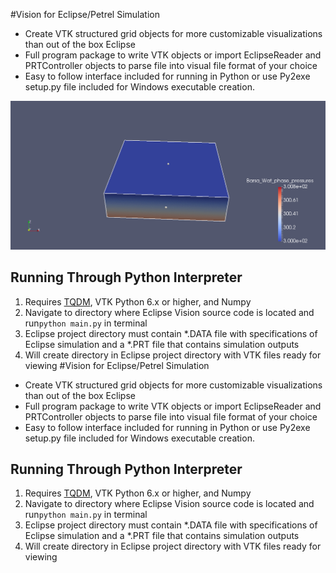 
#Vision for Eclipse/Petrel Simulation
* Create VTK structured grid objects for more customizable visualizations than out of the box Eclipse
* Full program package to write VTK objects or import EclipseReader and PRTController objects to parse file into visual file format of your choice
* Easy to follow interface included for running in Python or use Py2exe setup.py file included for Windows executable creation.


![](animation.gif)


## Running Through Python Interpreter
1. Requires [TQDM](https://github.com/noamraph/tqdm), VTK Python 6.x or higher, and Numpy
2. Navigate to directory where Eclipse Vision source code is located and run```python main.py``` in terminal
3. Eclipse project directory must contain \*.DATA file with specifications of Eclipse simulation and a \*.PRT file that contains simulation outputs
4. Will create directory in Eclipse project directory with VTK files ready for viewing
#Vision for Eclipse/Petrel Simulation
* Create VTK structured grid objects for more customizable visualizations than out of the box Eclipse
* Full program package to write VTK objects or import EclipseReader and PRTController objects to parse file into visual file format of your choice
* Easy to follow interface included for running in Python or use Py2exe setup.py file included for Windows executable creation.


## Running Through Python Interpreter
1. Requires [TQDM](https://github.com/noamraph/tqdm), VTK Python 6.x or higher, and Numpy
2. Navigate to directory where Eclipse Vision source code is located and run```python main.py``` in terminal
3. Eclipse project directory must contain \*.DATA file with specifications of Eclipse simulation and a \*.PRT file that contains simulation outputs
4. Will create directory in Eclipse project directory with VTK files ready for viewing
